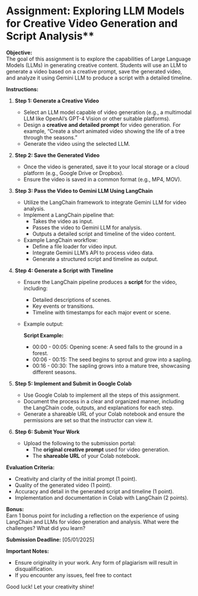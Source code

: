 # Assignment: Exploring LLM Models for Creative Video Generation and Script Analysis**

**Objective:**  
The goal of this assignment is to explore the capabilities of Large Language Models (LLMs) in generating creative content. Students will use an LLM to generate a video based on a creative prompt, save the generated video, and analyze it using Gemini LLM to produce a script with a detailed timeline.

**Instructions:**

1. **Step 1: Generate a Creative Video**

   - Select an LLM model capable of video generation (e.g., a multimodal LLM like OpenAI’s GPT-4 Vision or other suitable platforms).
   - Design a **creative and detailed prompt** for video generation. For example, “Create a short animated video showing the life of a tree through the seasons.”
   - Generate the video using the selected LLM.

2. **Step 2: Save the Generated Video**

   - Once the video is generated, save it to your local storage or a cloud platform (e.g., Google Drive or Dropbox).
   - Ensure the video is saved in a common format (e.g., MP4, MOV).

3. **Step 3: Pass the Video to Gemini LLM Using LangChain**

   - Utilize the LangChain framework to integrate Gemini LLM for video analysis.
   - Implement a LangChain pipeline that:
     - Takes the video as input.
     - Passes the video to Gemini LLM for analysis.
     - Outputs a detailed script and timeline of the video content.
   - Example LangChain workflow:
     - Define a file loader for video input.
     - Integrate Gemini LLM’s API to process video data.
     - Generate a structured script and timeline as output.

4. **Step 4: Generate a Script with Timeline**

   - Ensure the LangChain pipeline produces a **script** for the video, including:
     - Detailed descriptions of scenes.
     - Key events or transitions.
     - Timeline with timestamps for each major event or scene.
   - Example output:

     **Script Example:**

     - 00:00 - 00:05: Opening scene: A seed falls to the ground in a forest.
     - 00:06 - 00:15: The seed begins to sprout and grow into a sapling.
     - 00:16 - 00:30: The sapling grows into a mature tree, showcasing different seasons.

5. **Step 5: Implement and Submit in Google Colab**

   - Use Google Colab to implement all the steps of this assignment.
   - Document the process in a clear and organized manner, including the LangChain code, outputs, and explanations for each step.
   - Generate a shareable URL of your Colab notebook and ensure the permissions are set so that the instructor can view it.

6. **Step 6: Submit Your Work**
   - Upload the following to the submission portal:
     - The **original creative prompt** used for video generation.
     - The **shareable URL** of your Colab notebook.

**Evaluation Criteria:**

- Creativity and clarity of the initial prompt (1 point).
- Quality of the generated video (1 point).
- Accuracy and detail in the generated script and timeline (1 point).
- Implementation and documentation in Colab with LangChain (2 points).

**Bonus:**  
Earn 1 bonus point for including a reflection on the experience of using LangChain and LLMs for video generation and analysis. What were the challenges? What did you learn?

**Submission Deadline:** [05/01/2025]

**Important Notes:**

- Ensure originality in your work. Any form of plagiarism will result in disqualification.
- If you encounter any issues, feel free to contact

Good luck! Let your creativity shine!

